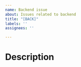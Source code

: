 ```yaml
---
name: Backend issue
about: Issues related to backend
title: "[BACK]"
labels: ''
assignees: ''

---
```


# Description
